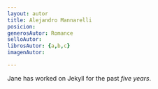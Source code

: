 ```yaml
---
layout: autor
title: Alejandro Mannarelli
posicion: 
generosAutor: Romance
selloAutor:
librosAutor: {a,b,c}
imagenAutor:

---
```

Jane has worked on Jekyll for the past *five years*.
